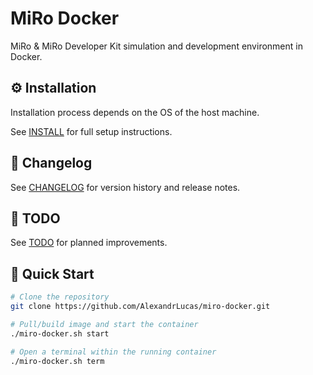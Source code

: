 # MiRo Docker

MiRo & MiRo Developer Kit simulation and development environment in Docker.

## ⚙️ Installation
Installation process depends on the OS of the host machine.

See [INSTALL](docs/INSTALL.md) for full setup instructions.

## 📝 Changelog
See [CHANGELOG](docs/CHANGELOG.md) for version history and release notes.

## 🧠 TODO
See [TODO](docs/TODO.md) for planned improvements.

## 🚀 Quick Start

```bash
# Clone the repository
git clone https://github.com/AlexandrLucas/miro-docker.git

# Pull/build image and start the container
./miro-docker.sh start

# Open a terminal within the running container
./miro-docker.sh term
```
